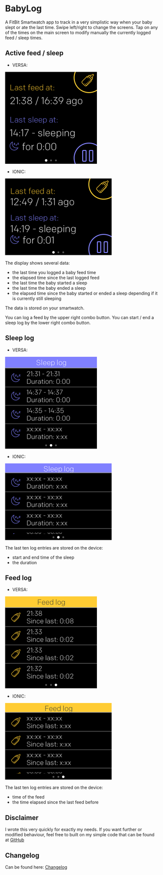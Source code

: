 # BabyLog

A FitBit Smartwatch app to track in a very simplistic way when your baby slept or ate the last time.
Swipe left/right to change the screens.
Tap on any of the times on the main screen to modify manually the currently logged feed / sleep times.

## Active feed / sleep

- VERSA:

![Versa1](resources/Screenshots/SCREEN1_VERSA.png)

- IONIC:

![Ionic1](resources/Screenshots/SCREEN1_IONIC.png)

The display shows several data:

- the last time you logged a baby feed time
- the elapsed time since the last logged feed
- the last time the baby started a sleep
- the last time the baby ended a sleep
- the elapsed time since the baby started or ended a sleep depending if it is currently still sleeping

The data is stored on your smartwatch.

You can log a feed by the upper right combo button.
You can start / end a sleep log by the lower right combo button.

## Sleep log

- VERSA:

![Versa2](resources/Screenshots/SCREEN2_VERSA.png)

- IONIC:

![Ionic2](resources/Screenshots/SCREEN2_IONIC.png)

The last ten log entries are stored on the device:

- start and end time of the sleep
- the duration

## Feed log

- VERSA:

![Versa3](resources/Screenshots/SCREEN3_VERSA.png)

- IONIC:

![Ionic3](resources/Screenshots/SCREEN3_IONIC.png)

The last ten log entries are stored on the device:

- time of the feed
- the time elapsed since the last feed before

## Disclaimer

I wrote this very quickly for exactly my needs.
If you want further or modified behaviour, feel free to built on my simple code that can be found at
[GitHub](https://github.com/tanstaaflFH/BabyLog)

## Changelog

Can be found here:
[Changelog](https://github.com/tanstaaflFH/BabyLog/blob/master/CHANGELOG.md)